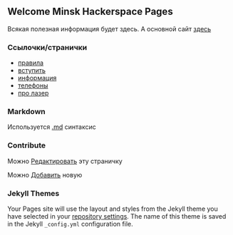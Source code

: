 ## Welcome Minsk Hackerspace Pages

Всякая полезная информация будет здесь.
А основной сайт [здесь](https://hackerspace.by)

### Ссылочки/странички

- [правила](rules.md)
- [вступить](join.md)
- [информация](info.md)
- [телефоны](tel.md)
- [про лазер](laser.md)


### Markdown

Используется [.md](https://guides.github.com/features/mastering-markdown/) синтаксис

### Contribute

Можно [Редактировать](https://github.com/minsk-hackerspace/minsk-hackerspace.github.io/edit/master/README.md) эту страничку

Можно [Добавить](https://github.com/minsk-hackerspace/minsk-hackerspace.github.io/new/master) новую

### Jekyll Themes

Your Pages site will use the layout and styles from the Jekyll theme you have selected in your [repository settings](https://github.com/minsk-hackerspace/minsk-hackerspace.github.io/settings). The name of this theme is saved in the Jekyll `_config.yml` configuration file.

